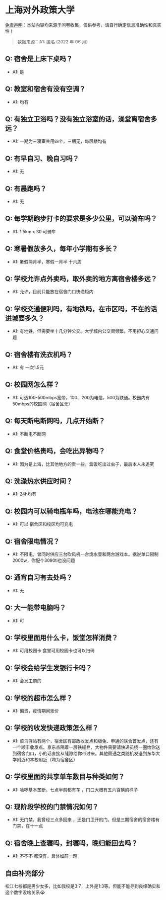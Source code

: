 # 上海对外政策大学

[免责声明](https://colleges.chat/#_3)：本站内容均来源于问卷收集，仅供参考，请自行确定信息准确性和真实性！

> 数据来源：A1: 匿名 (2022 年 06 月)

## Q: 宿舍是上床下桌吗？

- A1: 是

## Q: 教室和宿舍有没有空调？

- A1: 均有

## Q: 有独立卫浴吗？没有独立浴室的话，澡堂离宿舍多远？

- A1: 一期为三寝室共用四个，三期无，每层楼均有

## Q: 有早自习、晚自习吗？

- A1: 无

## Q: 有晨跑吗？

- A1: 无

## Q: 每学期跑步打卡的要求是多少公里，可以骑车吗？

- A1: 1.5km x 30 可骑车

## Q: 寒暑假放多久，每年小学期有多长？

- A1: 暑假两月半，寒假一月半 十六周

## Q: 学校允许点外卖吗，取外卖的地方离宿舍楼多远？

- A1: 允许，目前只能放在宿舍门口快递柜内

## Q: 学校交通便利吗，有地铁吗，在市区吗，不在的话进城要多久？

- A1: 有地铁，但需要坐十几分钟公交。大学城内公交很频繁，不用担心交通问题

## Q: 宿舍楼有洗衣机吗？

- A1: 有 一次1.5元

## Q: 校园网怎么样？

- A1: 可选100-500mbps宽带，100、200为电信，500为联通。校园内有50mbps的校园网（宿舍区无）

## Q: 每天断电断网吗，几点开始断？

- A1: 不断电不断网

## Q: 食堂价格贵吗，会吃出异物吗？

- A1: 因为是上海，比其他地方的贵一些。盒饭吃出过虫子，最后本人未追究

## Q: 洗澡热水供应时间？

- A1: 24h均有

## Q: 校园内可以骑电瓶车吗，电池在哪能充电？

- A1: 可以 宿舍区和校区均可充电

## Q: 宿舍限电情况？

- A1: 不限电，曾同时供应三台吹风机一台烧水壶和两台游戏本。据说单口限制2000w，你配个3090ti也没问题

## Q: 通宵自习有去处吗？

- A1: 无

## Q: 大一能带电脑吗？

- A1: 可

## Q: 学校里面用什么卡，饭堂怎样消费？

- A1: 可用校园卡 食堂可用校园卡也可以扫码

## Q: 学校会给学生发银行卡吗？

- A1: 会发工商的

## Q: 学校的超市怎么样？

- A1: 偏贵，疫情期间涨价

## Q: 学校的收发快递政策怎么样？

- A1: 菜鸟驿站有两个，宿舍区有邮政收发点和极兔、申通的联合首发点，还有一个顺丰收发点。京东点隔着一层铁栅栏，大物件需要请快递员绕一圈给你送到宿舍门口，小的话直接从缝隙给你带过来。其他圆通之类随机发送到东华大学附近和本校附近（均为宿舍区）

## Q: 学校里面的共享单车数目与种类如何？

- A1: 哈啰基本垄断。七点半前都有车 ，门口大概有五六百辆的样子

## Q: 现阶段学校的门禁情况如何？

- A1: 无门禁，我曾经三点多回来 ，还是门卫开的门。但是三期宿舍的宿舍楼有门禁，在十一点

## Q: 宿舍晚上查寝吗，封寝吗，晚归能回去吗？

- A1: 不不不 都没有，具体如前一题

## 自由补充部分

松江七校都是男少女多，比如我校是3:7，上外是1:3等。但能不能寻到良缘确实和这个数字没啥关系😭